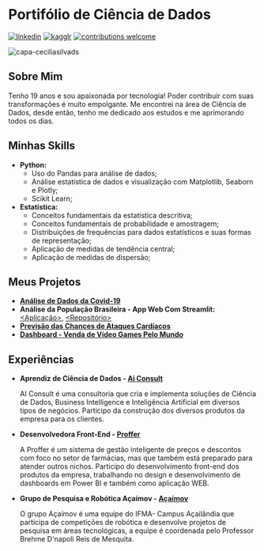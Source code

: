 # Portifólio de Ciência de Dados

[![linkedin](https://img.shields.io/badge/LinkedIn-Cecília%20Silva-B67066.svg?style=for-the-badge&logo=linkedin)](https://www.linkedin.com/in/ceciliasilvads/)
[![kagglr](https://img.shields.io/badge/Kaggle-Cecília%20Silva-B67066.svg?style=for-the-badge&logo=Kaggle)](https://www.kaggle.com/cecliasdesouza)
[![contributions welcome](https://img.shields.io/badge/Contributions-Welcome-B67066.svg?style=for-the-badge)](https://github.com/ceciliasilvads)

![capa-ceciliasilvads](https://github.com/ceciliasilvads/portifolio/blob/main/Capa.png)


## Sobre Mim
  Tenho 19 anos e sou apaixonada por tecnologia! Poder contribuir com suas transformações é muito empolgante. Me encontrei na área de Ciência de Dados, desde então, tenho me dedicado aos estudos e me aprimorando todos os dias.

## Minhas Skills

- **Python:**
	- Uso do Pandas para análise de dados;
	- Análise estatística de dados e visualização com Matplotlib, Seaborn e Plotly;
	- Scikit Learn;
- **Estatística:**
	- Conceitos fundamentais da estatística descritiva;
	- Conceitos fundamentais de probabilidade e amostragem;
	- Distribuições de frequências para dados estatísticos e suas formas de representação;
	- Aplicação de medidas de tendência central;
	- Aplicação de medidas de dispersão;

## Meus Projetos
- **[Análise de Dados da Covid-19](https://github.com/ceciliasilvads/analises_covid19)**
- **Análise da População Brasileira - App Web Com Streamlit:** [<Aplicação>](https://share.streamlit.io/cecellhax/webapp_regioes/main/main.py), [<Repositório>](https://github.com/ceciliasilvads/webapp_regioes) 
- **[Previsão das Chances de Ataques Cardíacos](https://github.com/ceciliasilvads/data-science-projects/tree/main/ML-Chances%20de%20Ataque%20Card%C3%ADaco)**
- **[Dashboard - Venda de Vídeo Games Pelo Mundo](https://github.com/ceciliasilvads/video-games-sales-2016)**

## Experiências

 - **Aprendiz de Ciência de Dados - [Ai Consult](https://www.linkedin.com/company/ai-consult/)**
 		 
     AI Consult é uma consultoria que cria e implementa soluções de Ciência de Dados, Business Intelligence e Inteligência Artificial em diversos tipos de negócios. Participo da construção dos diversos produtos da empresa para os clientes.

- **Desenvolvedora Front-End - [Proffer](https://www.linkedin.com/company/proffer-ai/)**
		
    A Proffer é um sistema de gestão inteligente de preços e descontos com foco no setor de farmácias, mas que também está preparado para atender outros nichos. Participo do desenvolvimento front-end dos produtos da empresa, trabalhando no design e desenvolvimento de dashboards em Power BI e também como aplicação WEB.

- **Grupo de Pesquisa e Robótica Açaímov - [Açaímov](https://www.instagram.com/acaimov.ifma/)**
		
    O grupo Açaímov é uma equipe do IFMA- Campus Açailândia que participa de competições de robótica e desenvolve projetos de pesquisa em áreas tecnológicas, a equipe é coordenada pelo Professor Brehme D'napoli Reis de Mesquita.
